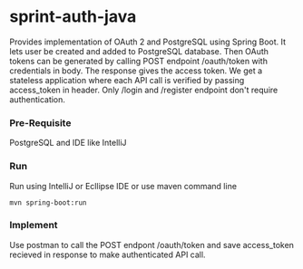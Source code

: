 # sprint-auth-java
Provides implementation of OAuth 2 and PostgreSQL using Spring Boot. It lets user be created and added to PostgreSQL database. Then OAuth tokens can be generated by calling POST endpoint /oauth/token with credentials in body. The response gives the access token. We get a stateless application where each API call is verified by passing access_token in header. Only /login and /register endpoint don't require authentication.

### Pre-Requisite
PostgreSQL and IDE like IntelliJ

### Run
Run using IntelliJ  or Ecllipse IDE
or use maven command line
```
mvn spring-boot:run
```

### Implement
Use postman to call the POST endpont /oauth/token and save access_token recieved in response to make authenticated API call. 
